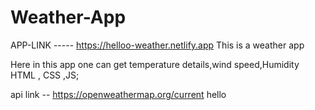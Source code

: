 # Weather-App
APP-LINK ----- https://helloo-weather.netlify.app
This is a weather app 


Here in this app one can get temperature details,wind speed,Humidity
HTML , CSS ,JS;

api link -- https://openweathermap.org/current
hello